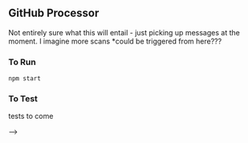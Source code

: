 ## GitHub Processor

Not entirely sure what this will entail - just picking up messages at the moment. I imagine more scans *could be triggered from here???

### To Run
```
npm start
```
### To Test

tests to come 
<!-- ```
npm test
``` --> -->